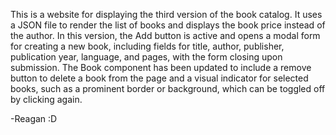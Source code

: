 This is a website for displaying the third version of the book catalog. It uses a JSON file to render the list of books and displays the book price instead of the author. In this version, the Add button is active and opens a modal form for creating a new book, including fields for title, author, publisher, publication year, language, and pages, with the form closing upon submission. The Book component has been updated to include a remove button to delete a book from the page and a visual indicator for selected books, such as a prominent border or background, which can be toggled off by clicking again.

-Reagan :D
